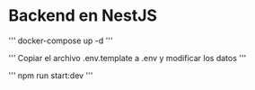  # Backend en NestJS

 '''
 docker-compose up -d
 '''
 
 '''
 Copiar el archivo .env.template a .env y modificar los datos
 '''
 
 '''
  npm run start:dev
 '''


